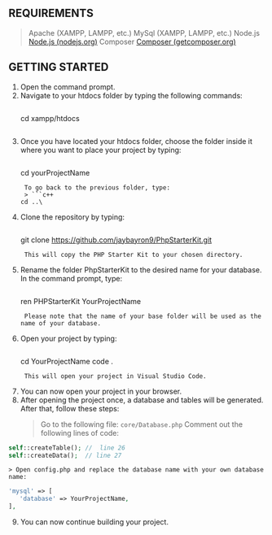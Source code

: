 ## REQUIREMENTS
> Apache (XAMPP, LAMPP, etc.)
> MySql  (XAMPP, LAMPP, etc.)
> Node.js [Node.js (nodejs.org)](https://nodejs.org/en)
> Composer [Composer (getcomposer.org)](https://getcomposer.org/)


## GETTING STARTED
1. Open the command prompt.
2. Navigate to your htdocs folder by typing the following commands:
	> ```c++
   cd xampp/htdocs
   ```
3. Once you have located your htdocs folder, choose the folder inside it where you want to place your project by typing:
	> ```c++
   cd yourProjectName
   ```
	To go back to the previous folder, type:
	> ```c++
   cd ..\
   ```
4. Clone the repository by typing:
	> ```c++
   git clone https://github.com/jaybayron9/PhpStarterKit.git
   ```
	This will copy the PHP Starter Kit to your chosen directory.
5. Rename the folder PhpStarterKit to the desired name for your database. In the command prompt, type:
	> ```c++
   ren PHPStarterKit YourProjectName
   ```
	Please note that the name of your base folder will be used as the name of your database.
6. Open your project by typing:
	> ```c++
   cd YourProjectName
   code .
   ```
	This will open your project in Visual Studio Code.
7. You can now open your project in your browser.
8. After opening the project once, a database and tables will be generated. After that, follow these steps:
	> Go to the following file: `core/Database.php`
	> Comment out the following lines of code:
 
```php
self::createTable(); //  line 26  
self::createData();  // line 27 
```
		
	> Open config.php and replace the database name with your own database name:
 
```php
'mysql' => [
   'database' => YourProjectName,
],
```
		
9. You can now continue building your project.